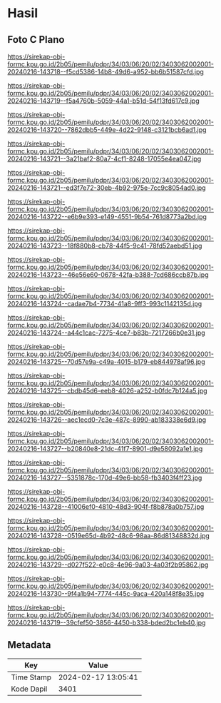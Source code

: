 # Hasil

## Foto C Plano

https://sirekap-obj-formc.kpu.go.id/2b05/pemilu/pdpr/34/03/06/20/02/3403062002001-20240216-143718--f5cd5386-14b8-49d6-a952-bb6b51587cfd.jpg

https://sirekap-obj-formc.kpu.go.id/2b05/pemilu/pdpr/34/03/06/20/02/3403062002001-20240216-143719--f5a4760b-5059-44a1-b51d-54f13fd617c9.jpg

https://sirekap-obj-formc.kpu.go.id/2b05/pemilu/pdpr/34/03/06/20/02/3403062002001-20240216-143720--7862dbb5-449e-4d22-9148-c3121bcb6ad1.jpg

https://sirekap-obj-formc.kpu.go.id/2b05/pemilu/pdpr/34/03/06/20/02/3403062002001-20240216-143721--3a21baf2-80a7-4cf1-8248-17055e4ea047.jpg

https://sirekap-obj-formc.kpu.go.id/2b05/pemilu/pdpr/34/03/06/20/02/3403062002001-20240216-143721--ed3f7e72-30eb-4b92-975e-7cc9c8054ad0.jpg

https://sirekap-obj-formc.kpu.go.id/2b05/pemilu/pdpr/34/03/06/20/02/3403062002001-20240216-143722--e6b9e393-e149-4551-9b54-761d8773a2bd.jpg

https://sirekap-obj-formc.kpu.go.id/2b05/pemilu/pdpr/34/03/06/20/02/3403062002001-20240216-143723--18f880b8-cb78-44f5-9c41-78fd52aebd51.jpg

https://sirekap-obj-formc.kpu.go.id/2b05/pemilu/pdpr/34/03/06/20/02/3403062002001-20240216-143723--46e56e60-0678-42fa-b388-7cd686ccb87b.jpg

https://sirekap-obj-formc.kpu.go.id/2b05/pemilu/pdpr/34/03/06/20/02/3403062002001-20240216-143724--cadae7b4-7734-41a8-9ff3-993c1142135d.jpg

https://sirekap-obj-formc.kpu.go.id/2b05/pemilu/pdpr/34/03/06/20/02/3403062002001-20240216-143724--a44c1cac-7275-4ce7-b83b-7217266b0e31.jpg

https://sirekap-obj-formc.kpu.go.id/2b05/pemilu/pdpr/34/03/06/20/02/3403062002001-20240216-143725--70d57e9a-c49a-4015-b179-eb844978af96.jpg

https://sirekap-obj-formc.kpu.go.id/2b05/pemilu/pdpr/34/03/06/20/02/3403062002001-20240216-143725--cbdb45d6-eeb8-4026-a252-b0fdc7b124a5.jpg

https://sirekap-obj-formc.kpu.go.id/2b05/pemilu/pdpr/34/03/06/20/02/3403062002001-20240216-143726--aec1ecd0-7c3e-487c-8990-ab183338e6d9.jpg

https://sirekap-obj-formc.kpu.go.id/2b05/pemilu/pdpr/34/03/06/20/02/3403062002001-20240216-143727--b20840e8-21dc-41f7-8901-d9e58092a1e1.jpg

https://sirekap-obj-formc.kpu.go.id/2b05/pemilu/pdpr/34/03/06/20/02/3403062002001-20240216-143727--5351878c-170d-49e6-bb58-fb3403f4ff23.jpg

https://sirekap-obj-formc.kpu.go.id/2b05/pemilu/pdpr/34/03/06/20/02/3403062002001-20240216-143728--41006ef0-4810-48d3-904f-f8b878a0b757.jpg

https://sirekap-obj-formc.kpu.go.id/2b05/pemilu/pdpr/34/03/06/20/02/3403062002001-20240216-143728--0519e65d-4b92-48c6-98aa-86d81348832d.jpg

https://sirekap-obj-formc.kpu.go.id/2b05/pemilu/pdpr/34/03/06/20/02/3403062002001-20240216-143729--d027f522-e0c8-4e96-9a03-4a03f2b95862.jpg

https://sirekap-obj-formc.kpu.go.id/2b05/pemilu/pdpr/34/03/06/20/02/3403062002001-20240216-143730--9f4a1b94-7774-445c-9aca-420a148f8e35.jpg

https://sirekap-obj-formc.kpu.go.id/2b05/pemilu/pdpr/34/03/06/20/02/3403062002001-20240216-143719--39cfef50-3856-4450-b338-bded2bc1eb40.jpg


## Metadata

| Key        | Value               |
| ---------- | ------------------- |
| Time Stamp | 2024-02-17 13:05:41 |
| Kode Dapil | 3401                |



